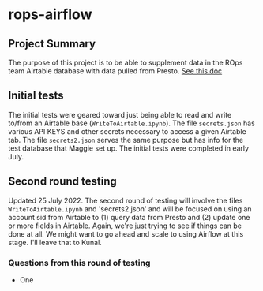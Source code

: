 # rops-airflow

## Project Summary
The purpose of this project is to be able to supplement data in the ROps team Airtable database with data pulled from Presto.  [See this doc](https://docs.google.com/document/d/15Jp_FYyiAMoQO8iGlfNYmN0ZJDALifXhpNdnGTTFJzA/edit?usp=sharing)

## Initial tests
The initial tests were geared toward just being able to read and write to/from an Airtable base (`WriteToAirtable.ipynb`).  The file `secrets.json` has various API KEYS and other secrets necessary to access a given Airtable tab.  The file `secrets2.json` serves the same purpose but has info for the test database that Maggie set up.  The initial tests were completed in early July.

## Second round testing
Updated 25 July 2022.  The second round of testing will involve the files `WriteToAirtable.ipynb` and 'secrets2.json' and will be focused on using an account sid from Airtable to (1) query data from Presto and (2) update one or more fields in Airtable.  Again, we're just trying to see if things can be done at all.  We might want to go ahead and scale to using Airflow at this stage.  I'll leave that to Kunal.

### Questions from this round of testing

- One

